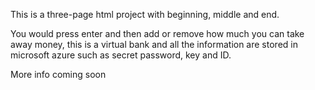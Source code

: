 This is a three-page html project with beginning, middle and end. 

You would press enter and then add or remove how much you can take away money, this is a virtual bank and all the information are stored in microsoft azure such as secret password, key and ID.

More info coming soon
